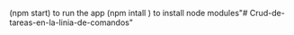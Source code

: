 (npm start) to run the app
(npm intall ) to install node modules"# Crud-de-tareas-en-la-linia-de-comandos" 
